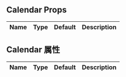 ## Calendar Props

| Name | Type | Default | Description |
| ---- | ---- | ------- | ----------- |

## Calendar 属性

| Name | Type | Default | Description |
| ---- | ---- | ------- | ----------- |
